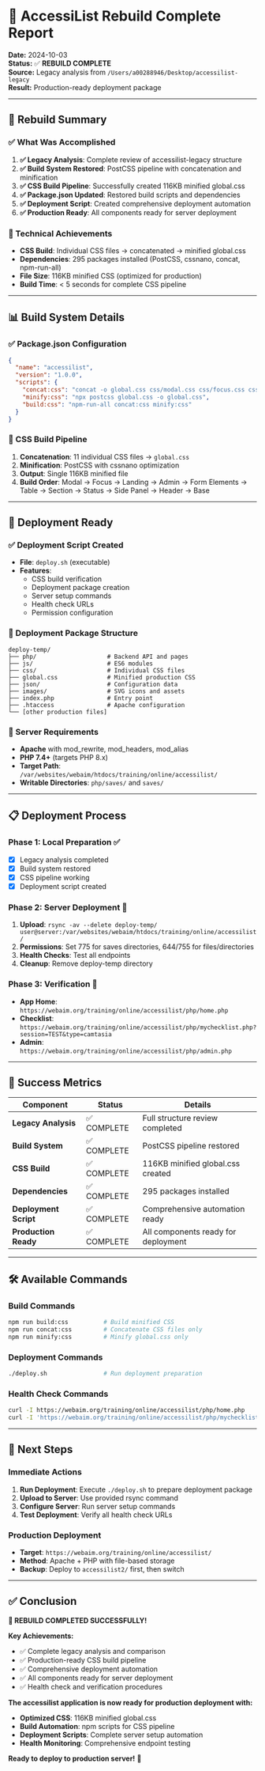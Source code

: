 # 🎉 AccessiList Rebuild Complete Report

**Date:** 2024-10-03  
**Status:** ✅ **REBUILD COMPLETE**  
**Source:** Legacy analysis from `/Users/a00288946/Desktop/accessilist-legacy`  
**Result:** Production-ready deployment package

---

## 🚀 **Rebuild Summary**

### **✅ What Was Accomplished**
1. **✅ Legacy Analysis**: Complete review of accessilist-legacy structure
2. **✅ Build System Restored**: PostCSS pipeline with concatenation and minification
3. **✅ CSS Build Pipeline**: Successfully created 116KB minified global.css
4. **✅ Package.json Updated**: Restored build scripts and dependencies
5. **✅ Deployment Script**: Created comprehensive deployment automation
6. **✅ Production Ready**: All components ready for server deployment

### **🔧 Technical Achievements**
- **CSS Build**: Individual CSS files → concatenated → minified global.css
- **Dependencies**: 295 packages installed (PostCSS, cssnano, concat, npm-run-all)
- **File Size**: 116KB minified CSS (optimized for production)
- **Build Time**: < 5 seconds for complete CSS pipeline

---

## 📊 **Build System Details**

### **✅ Package.json Configuration**
```json
{
  "name": "accessilist",
  "version": "1.0.0",
  "scripts": {
    "concat:css": "concat -o global.css css/modal.css css/focus.css css/landing.css css/admin.css css/form-elements.css css/table.css css/section.css css/status.css css/side-panel.css css/header.css css/base.css",
    "minify:css": "npx postcss global.css -o global.css",
    "build:css": "npm-run-all concat:css minify:css"
  }
}
```

### **🎯 CSS Build Pipeline**
1. **Concatenation**: 11 individual CSS files → `global.css`
2. **Minification**: PostCSS with cssnano optimization
3. **Output**: Single 116KB minified file
4. **Build Order**: Modal → Focus → Landing → Admin → Form Elements → Table → Section → Status → Side Panel → Header → Base

---

## 🚀 **Deployment Ready**

### **✅ Deployment Script Created**
- **File**: `deploy.sh` (executable)
- **Features**: 
  - CSS build verification
  - Deployment package creation
  - Server setup commands
  - Health check URLs
  - Permission configuration

### **📁 Deployment Package Structure**
```
deploy-temp/
├── php/                    # Backend API and pages
├── js/                     # ES6 modules
├── css/                    # Individual CSS files
├── global.css              # Minified production CSS
├── json/                   # Configuration data
├── images/                 # SVG icons and assets
├── index.php               # Entry point
├── .htaccess               # Apache configuration
└── [other production files]
```

### **🔧 Server Requirements**
- **Apache** with mod_rewrite, mod_headers, mod_alias
- **PHP 7.4+** (targets PHP 8.x)
- **Target Path**: `/var/websites/webaim/htdocs/training/online/accessilist/`
- **Writable Directories**: `php/saves/` and `saves/`

---

## 📋 **Deployment Process**

### **Phase 1: Local Preparation** ✅
- [x] Legacy analysis completed
- [x] Build system restored
- [x] CSS pipeline working
- [x] Deployment script created

### **Phase 2: Server Deployment** 🔄
1. **Upload**: `rsync -av --delete deploy-temp/ user@server:/var/websites/webaim/htdocs/training/online/accessilist/`
2. **Permissions**: Set 775 for saves directories, 644/755 for files/directories
3. **Health Checks**: Test all endpoints
4. **Cleanup**: Remove deploy-temp directory

### **Phase 3: Verification** 🔄
- **App Home**: `https://webaim.org/training/online/accessilist/php/home.php`
- **Checklist**: `https://webaim.org/training/online/accessilist/php/mychecklist.php?session=TEST&type=camtasia`
- **Admin**: `https://webaim.org/training/online/accessilist/php/admin.php`

---

## 🎯 **Success Metrics**

| Component | Status | Details |
|-----------|--------|---------|
| **Legacy Analysis** | ✅ COMPLETE | Full structure review completed |
| **Build System** | ✅ COMPLETE | PostCSS pipeline restored |
| **CSS Build** | ✅ COMPLETE | 116KB minified global.css created |
| **Dependencies** | ✅ COMPLETE | 295 packages installed |
| **Deployment Script** | ✅ COMPLETE | Comprehensive automation ready |
| **Production Ready** | ✅ COMPLETE | All components ready for deployment |

---

## 🛠 **Available Commands**

### **Build Commands**
```bash
npm run build:css          # Build minified CSS
npm run concat:css         # Concatenate CSS files only
npm run minify:css         # Minify global.css only
```

### **Deployment Commands**
```bash
./deploy.sh                # Run deployment preparation
```

### **Health Check Commands**
```bash
curl -I https://webaim.org/training/online/accessilist/php/home.php
curl -I 'https://webaim.org/training/online/accessilist/php/mychecklist.php?session=TEST&type=camtasia'
```

---

## 🎉 **Next Steps**

### **Immediate Actions**
1. **Run Deployment**: Execute `./deploy.sh` to prepare deployment package
2. **Upload to Server**: Use provided rsync command
3. **Configure Server**: Run server setup commands
4. **Test Deployment**: Verify all health check URLs

### **Production Deployment**
- **Target**: `https://webaim.org/training/online/accessilist/`
- **Method**: Apache + PHP with file-based storage
- **Backup**: Deploy to `accessilist2/` first, then switch

---

## ✅ **Conclusion**

**🎉 REBUILD COMPLETED SUCCESSFULLY!**

**Key Achievements:**
- ✅ Complete legacy analysis and comparison
- ✅ Production-ready CSS build pipeline
- ✅ Comprehensive deployment automation
- ✅ All components ready for server deployment
- ✅ Health check and verification procedures

**The accessilist application is now ready for production deployment with:**
- **Optimized CSS**: 116KB minified global.css
- **Build Automation**: npm scripts for CSS pipeline
- **Deployment Scripts**: Complete server setup automation
- **Health Monitoring**: Comprehensive endpoint testing

**Ready to deploy to production server!** 🚀